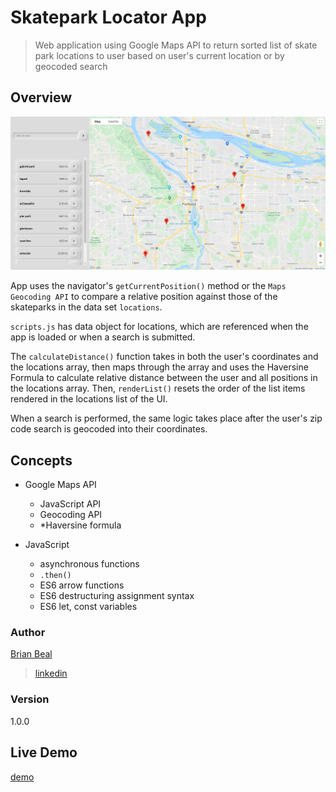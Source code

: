 # Skatepark Locator App

> Web application using Google Maps API to return sorted list of skate park locations to user based on user's current location or by geocoded search

## Overview

<img src="./skatepark-screencap.png">

App uses the navigator's <code>getCurrentPosition()</code> method or the <code>Maps Geocoding API</code> to compare a relative position against those of the skateparks in the data set <code>locations</code>.

<code>scripts.js</code> has data object for locations, which are referenced when the app is loaded or when a search is submitted.

The <code>calculateDistance()</code> function takes in both the user's coordinates and the locations array, then maps through the array and uses the Haversine Formula to calculate relative distance between the user and all positions in the locations array. Then, <code>renderList()</code> resets the order of the list items rendered in the locations list of the UI.

When a search is performed, the same logic takes place after the user's zip code search is geocoded into their coordinates.

## Concepts

* Google Maps API
  * JavaScript API
  * Geocoding API
  * *Haversine formula

* JavaScript
  * asynchronous functions
  * <code>.then()</code>
  * ES6 arrow functions
  * ES6 destructuring assignment syntax
  * ES6 let, const variables
  

### Author

[Brian Beal](https://github.com/brianwbeal)

> [linkedin](https://www.linkedin.com/in/brianwbeal/)

### Version

1.0.0

## Live Demo

[demo](https://brianwbeal.github.io/skatepark-locator/)